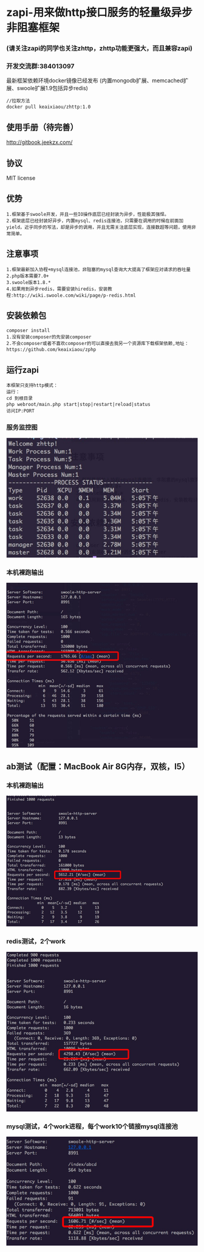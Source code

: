 
# zapi-用来做http接口服务的轻量级异步非阻塞框架

### (请关注zapi的同学也关注zhttp，zhttp功能更强大，而且兼容zapi)
### 开发交流群:384013097
最新框架依赖环境docker镜像已经发布
(内置mongodb扩展、memcached扩展、swoole扩展1.9包括异步redis)

```
//拉取方法
docker pull keaixiaou/zhttp:1.0
```

## 使用手册（待完善）
http://gitbook.jeekzx.com/

## 协议
MIT license

##	优势
	1.框架基于swoole开发，并且一些IO操作底层已经封装为异步，性能极其强悍。
	2.框架底层已经封装好异步，内置mysql、redis连接池，只需要在调用的时候在前面加yield，近乎同步的写法，却是异步的调用，并且无需关注底层实现，连接数超等问题，使用非常简单。
	
	
## 注意事项
	1.框架最新加入协程+mysql连接池，非阻塞的mysql查询大大提高了框架应对请求的吞吐量
	2.php版本需要7.0+
	3.swoole版本1.8.*
	4.如果用到异步redis，需要安装hiredis，安装教程:http://wiki.swoole.com/wiki/page/p-redis.html

## 安装依赖包
	composer install
	1.没有安装composer的先安装composer
	2.不会composer或者不喜欢composer的可以直接去我另一个资源库下载框架依赖,地址：https://github.com/keaixiaou/zphp
	
## 运行zapi
	本框架只支持http模式：
	运行：
	cd 到根目录
	php webroot/main.php start|stop|restart|reload|status
	访问IP:PORT

### 服务监控图

![服务监控](https://raw.githubusercontent.com/keaixiaou/base/master/status.jpeg)

### 本机裸跑输出

![本机裸跑输出](https://raw.githubusercontent.com/keaixiaou/base/master/mongo.jpeg)



## ab测试（配置：MacBook Air 8G内存，双核，I5）
### 本机裸跑输出

![本机裸跑输出](https://raw.githubusercontent.com/keaixiaou/base/master/%E8%A3%B8%E8%B7%91%E6%B5%8B%E8%AF%95.png)

### redis测试，2个work
![redis测试](https://raw.githubusercontent.com/keaixiaou/base/master/api%E6%B5%8B%E8%AF%95.png)

### mysql测试，4个work进程，每个work10个链接mysql连接池
![本机查询mysql](https://raw.githubusercontent.com/keaixiaou/base/master/mysql.png)






